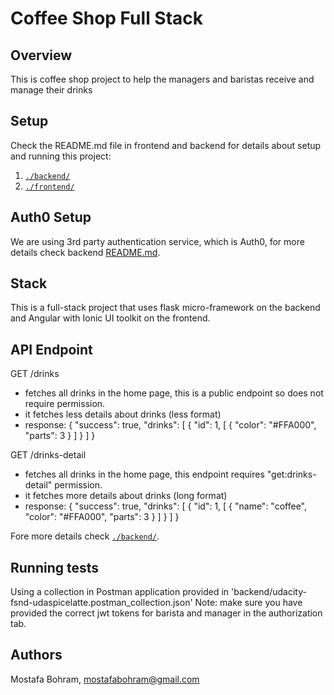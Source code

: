 # Coffee Shop Full Stack

## Overview

This is coffee shop project to help the managers and baristas receive and manage their drinks


## Setup

Check the README.md file in frontend and backend for details about setup and running this project:

1. [`./backend/`](./backend/README.md)
2. [`./frontend/`](./frontend/README.md)

## Auth0 Setup

We are using 3rd party authentication service, which is Auth0, for more details check backend [README.md](./backend/README.md).

## Stack

This is a full-stack project that uses flask micro-framework on the backend and Angular with Ionic UI toolkit on the frontend.

## API Endpoint

GET /drinks
- fetches all drinks in the home page, this is a public endpoint so does not require permission.
- it fetches less details about drinks (less format)
- response: { 
              "success": true,
              "drinks": 
              [
                  { "id": 1,
                   [
                       { 
                         "color": "#FFA000",
                         "parts": 3 
                        }
                    ]
                   }
              ]
            }

GET /drinks-detail
- fetches all drinks in the home page, this endpoint requires "get:drinks-detail" permission.
- it fetches more details about drinks (long format)
- response: { 
              "success": true,
              "drinks": 
              [
                  { 
                    "id": 1,
                   [
                       { 
                         "name": "coffee",
                         "color": "#FFA000",
                         "parts": 3 
                        }
                    ]
                   }
              ]
            }

Fore more details check [`./backend/`](./backend/README.md).


## Running tests

Using a collection in Postman application provided in 'backend/udacity-fsnd-udaspicelatte.postman_collection.json'
Note: make sure you have provided the correct jwt tokens for barista and manager in the authorization tab.

## Authors

Mostafa Bohram, mostafabohram@gmail.com


